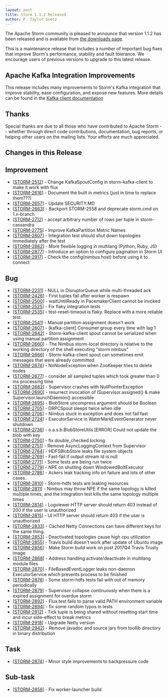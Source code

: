 ```yaml
---
layout: post
title: Storm 1.1.2 Released
author: P. Taylor Goetz
---
```


The Apache Storm community is pleased to announce that version 1.1.2 has been released and is available from [the downloads page](/downloads.html).

This is a maintenance release that includes a number of important bug fixes that improve Storm's performance, stability and fault tolerance. We encourage users of previous versions to upgrade to this latest release.

Apache Kafka Integration Improvements
------------------------------
This release includes many improvements to Storm's Kafka integration that improve stability, ease configuration, and expose new features. More details can be found in the
[Kafka client documentation](/releases/1.1.2/storm-kafka-client.html)


Thanks
------
Special thanks are due to all those who have contributed to Apache Storm -- whether through direct code contributions, documentation, bug reports, or helping other users on the mailing lists. Your efforts are much appreciated.


Changes in this Release
---------

<h2>Improvement</h2>
<ul>
<li>[<a href="https://issues.apache.org/jira/browse/STORM-2512">STORM-2512</a>] - Change KafkaSpoutConfig in storm-kafka-client to make it work with flux</li>
<li>[<a href="https://issues.apache.org/jira/browse/STORM-2616">STORM-2616</a>] - Document the built in metrics (just in time to replace them???)</li>
<li>[<a href="https://issues.apache.org/jira/browse/STORM-2657">STORM-2657</a>] - Update SECURITY.MD </li>
<li>[<a href="https://issues.apache.org/jira/browse/STORM-2663">STORM-2663</a>] - Backport STORM-2558 and deprecate storm.cmd on 1.x-branch</li>
<li>[<a href="https://issues.apache.org/jira/browse/STORM-2712">STORM-2712</a>] - accept arbitrary number of rows per tuple in storm-cassandra</li>
<li>[<a href="https://issues.apache.org/jira/browse/STORM-2775">STORM-2775</a>] - Improve KafkaPartition Metric Names</li>
<li>[<a href="https://issues.apache.org/jira/browse/STORM-2807">STORM-2807</a>] - Integration test should shut down topologies immediately after the test</li>
<li>[<a href="https://issues.apache.org/jira/browse/STORM-2862">STORM-2862</a>] - More flexible logging in multilang (Python, Ruby, JS)</li>
<li>[<a href="https://issues.apache.org/jira/browse/STORM-2877">STORM-2877</a>] - Introduce an option to configure pagination in Storm UI </li>
<li>[<a href="https://issues.apache.org/jira/browse/STORM-2917">STORM-2917</a>] - Check the config(nimbus.host) before using it to connect</li>
</ul>
<h2>Bug</h2>
<ul>
<li>[<a href="https://issues.apache.org/jira/browse/STORM-2231">STORM-2231</a>] - NULL in DisruptorQueue while multi-threaded ack</li>
<li>[<a href="https://issues.apache.org/jira/browse/STORM-2426">STORM-2426</a>] - First tuples fail after worker is respawn</li>
<li>[<a href="https://issues.apache.org/jira/browse/STORM-2500">STORM-2500</a>] - waitUntilReady in PacemakerClient cannot be invoked</li>
<li>[<a href="https://issues.apache.org/jira/browse/STORM-2525">STORM-2525</a>] - Fix flaky integration tests</li>
<li>[<a href="https://issues.apache.org/jira/browse/STORM-2535">STORM-2535</a>] - test-reset-timeout is flaky. Replace with a more reliable test.</li>
<li>[<a href="https://issues.apache.org/jira/browse/STORM-2541">STORM-2541</a>] - Manual partition assignment doesn't work</li>
<li>[<a href="https://issues.apache.org/jira/browse/STORM-2607">STORM-2607</a>] - [kafka-client] Consumer group every time with lag 1</li>
<li>[<a href="https://issues.apache.org/jira/browse/STORM-2642">STORM-2642</a>] - Storm-kafka-client spout cannot be serialized when using manual partition assignment</li>
<li>[<a href="https://issues.apache.org/jira/browse/STORM-2660">STORM-2660</a>] - The Nimbus storm-local directory is relative to the working directory of the shell executing "storm nimbus"</li>
<li>[<a href="https://issues.apache.org/jira/browse/STORM-2666">STORM-2666</a>] - Storm-kafka-client spout can sometimes emit messages that were already committed. </li>
<li>[<a href="https://issues.apache.org/jira/browse/STORM-2674">STORM-2674</a>] - NoNodeException when ZooKeeper tries to delete nodes</li>
<li>[<a href="https://issues.apache.org/jira/browse/STORM-2677">STORM-2677</a>] - consider all sampled tuples which took greater than 0 ms processing time</li>
<li>[<a href="https://issues.apache.org/jira/browse/STORM-2682">STORM-2682</a>] - Supervisor crashes with NullPointerException</li>
<li>[<a href="https://issues.apache.org/jira/browse/STORM-2690">STORM-2690</a>] - resurrect invocation of ISupervisor.assigned() & make Supervisor.launchDaemon() accessible</li>
<li>[<a href="https://issues.apache.org/jira/browse/STORM-2695">STORM-2695</a>] - BlobStore uncompress argument should be Boolean</li>
<li>[<a href="https://issues.apache.org/jira/browse/STORM-2705">STORM-2705</a>] - DRPCSpout sleeps twice when idle</li>
<li>[<a href="https://issues.apache.org/jira/browse/STORM-2706">STORM-2706</a>] - Nimbus stuck in exception and does not fail fast</li>
<li>[<a href="https://issues.apache.org/jira/browse/STORM-2724">STORM-2724</a>] - ExecutorService in WaterMarkEventGenerator never shutdown</li>
<li>[<a href="https://issues.apache.org/jira/browse/STORM-2736">STORM-2736</a>] - o.a.s.b.BlobStoreUtils [ERROR] Could not update the blob with key</li>
<li>[<a href="https://issues.apache.org/jira/browse/STORM-2750">STORM-2750</a>] - fix double_checked locking</li>
<li>[<a href="https://issues.apache.org/jira/browse/STORM-2751">STORM-2751</a>] - Remove AsyncLoggingContext from Supervisor</li>
<li>[<a href="https://issues.apache.org/jira/browse/STORM-2764">STORM-2764</a>] - HDFSBlobStore leaks file system objects</li>
<li>[<a href="https://issues.apache.org/jira/browse/STORM-2769">STORM-2769</a>] - Fast-fail if output stream Id is null </li>
<li>[<a href="https://issues.apache.org/jira/browse/STORM-2771">STORM-2771</a>] - Some tests are being run twice</li>
<li>[<a href="https://issues.apache.org/jira/browse/STORM-2779">STORM-2779</a>] - NPE on shutting down WindowedBoltExecutor</li>
<li>[<a href="https://issues.apache.org/jira/browse/STORM-2786">STORM-2786</a>] - Ackers leak tracking info on failure and lots of other cases.</li>
<li>[<a href="https://issues.apache.org/jira/browse/STORM-2810">STORM-2810</a>] - Storm-hdfs tests are leaking resources</li>
<li>[<a href="https://issues.apache.org/jira/browse/STORM-2811">STORM-2811</a>] - Nimbus may throw NPE if the same topology is killed multiple times, and the integration test kills the same topology multiple times</li>
<li>[<a href="https://issues.apache.org/jira/browse/STORM-2814">STORM-2814</a>] - Logviewer HTTP server should return 403 instead of 200 if the user is unauthorized</li>
<li>[<a href="https://issues.apache.org/jira/browse/STORM-2815">STORM-2815</a>] - UI HTTP server should return 403 if the user is unauthorized</li>
<li>[<a href="https://issues.apache.org/jira/browse/STORM-2833">STORM-2833</a>] - Cached Netty Connections can have different keys for the same thing.</li>
<li>[<a href="https://issues.apache.org/jira/browse/STORM-2853">STORM-2853</a>] - Deactivated topologies cause high cpu utilization</li>
<li>[<a href="https://issues.apache.org/jira/browse/STORM-2855">STORM-2855</a>] - Travis build doesn't work after update of Ubuntu image</li>
<li>[<a href="https://issues.apache.org/jira/browse/STORM-2856">STORM-2856</a>] - Make Storm build work on post 2017Q4 Travis Trusty image</li>
<li>[<a href="https://issues.apache.org/jira/browse/STORM-2868">STORM-2868</a>] - Address handling activate/deactivate in multilang module files</li>
<li>[<a href="https://issues.apache.org/jira/browse/STORM-2870">STORM-2870</a>] - FileBasedEventLogger leaks non-daemon ExecutorService which prevents process to be finished</li>
<li>[<a href="https://issues.apache.org/jira/browse/STORM-2876">STORM-2876</a>] - Some storm-hdfs tests fail with out of memory periodically</li>
<li>[<a href="https://issues.apache.org/jira/browse/STORM-2879">STORM-2879</a>] - Supervisor collapse continuously when there is a expired assignment for overdue storm</li>
<li>[<a href="https://issues.apache.org/jira/browse/STORM-2892">STORM-2892</a>] - Flux test fails to parse valid PATH environment variable</li>
<li>[<a href="https://issues.apache.org/jira/browse/STORM-2894">STORM-2894</a>] - fix some random typos in tests</li>
<li>[<a href="https://issues.apache.org/jira/browse/STORM-2912">STORM-2912</a>] - Tick tuple is being shared without resetting start time and incur side-effect to break metrics</li>
<li>[<a href="https://issues.apache.org/jira/browse/STORM-2918">STORM-2918</a>] - Upgrade Netty version</li>
<li>[<a href="https://issues.apache.org/jira/browse/STORM-2942">STORM-2942</a>] - Remove javadoc and source jars from toollib directory in binary distribution</li>
</ul>
<h2>Task</h2>
<ul>
<li>[<a href="https://issues.apache.org/jira/browse/STORM-2874">STORM-2874</a>] - Minor style improvements to backpressure code</li>
</ul>
<h2>Sub-task</h2>
<ul>
<li>[<a href="https://issues.apache.org/jira/browse/STORM-2858">STORM-2858</a>] - Fix worker-launcher build</li>
</ul>
</body>
</html>

